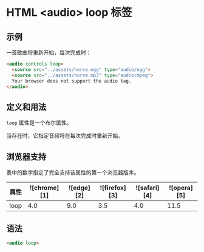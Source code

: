 HTML \<audio> loop 标签
===

## 示例

一首歌曲将重新开始，每次完成时：

```html idoc:preview
<audio controls loop>
  <source src="../assets/horse.ogg" type="audio/ogg">
  <source src="../assets/horse.mp3" type="audio/mpeg">
  Your browser does not support the audio tag.
</audio>
```

## 定义和用法

`loop` 属性是一个布尔属性。

当存在时，它指定音频将在每次完成时重新开始。

## 浏览器支持

表中的数字指定了完全支持该属性的第一个浏览器版本。

| 属性 | ![chrome][1] | ![edge][2] | ![firefox][3] | ![safari][4] | ![opera][5] |
| ---- | ---- | ---- | ---- | ---- | ---- |
| loop      | 4.0 | 9.0 | 3.5 | 4.0 | 11.5 |
<!--rehype:style=width: 100%; display: inline-table;-->

## 语法

```html
<audio loop>
```